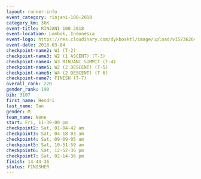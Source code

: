 ```yaml
---
layout: runner-info 
event_category: rinjani-100-2018 
category_km: 36K 
event-title: RINJANI 100 2018 
event-location: Lombok, Indonesia 
event-logo: https://res.cloudinary.com/dykbosktl/image/upload/v1573626435/Logo/Rinjani_eoufbh.png 
event-date: 2018-03-04 
checkpoint-name2: W1 (T-2) 
checkpoint-name3: W2 (1 ASCENT) (T-3) 
checkpoint-name4: W3 RINJANI SUMMIT (T-4) 
checkpoint-name5: W2 (2 DESCENT) (T-5) 
checkpoint-name6: W4 (2 DESCENT) (T-6) 
checkpoint-name7: FINISH (T-7) 
overall_rank: 220
gender_rank: 190
bib: 3107
first_name: Hendri
last_name: Tan
gender: M
team_name: None
start: Fri, 11-30-00 pm
checkpoint2: Sat, 01-04-42 am
checkpoint3: Sat, 04-18-03 am
checkpoint4: Sat, 09-09-05 am
checkpoint5: Sat, 10-51-59 am
checkpoint6: Sat, 12-52-36 pm
checkpoint7: Sat, 02-14-36 pm
finish: 14-44-36
status: FINISHER
---
```

